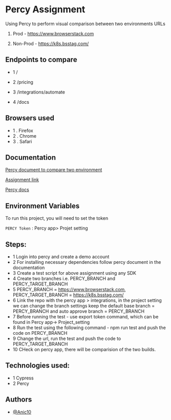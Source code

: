 
# Percy Assignment

Using Percy to perform visual comparison between two environments URLs

1) Prod - https://www.browserstack.com

2) Non-Prod - https://k8s.bsstag.com/ 
## Endpoints to compare
- 1 /

- 2 /pricing

- 3 /integrations/automate

- 4 /docs 
## Browsers used

- 1 . Firefox 
- 2 . Chrome
- 3 . Safari 

## Documentation

[Percy document to compare two environment](https://docs.percy.io/docs/comparing-two-urls-to-each-other)

[Assignment link](https://browserstack.atlassian.net/wiki/spaces/CE/pages/1812693491/Technical+Product+Training)

[Percy docs](https://docs.percy.io/docs/cypress)
## Environment Variables

To run this project, you will need to set the token

`PERCY Token` : Percy app>  Projet setting



##  Steps:

- 1 Login into percy and create a demo account
- 2 For installing necessary dependencies follow percy document in the documentation
- 3 Create a test script for above assignment using any SDK
- 4 Create two branches i.e. PERCY_BRANCH and PERCY_TARGET_BRANCH
- 5 PERCY_BRANCH = https://www.browserstack.com, PERCY_TARGET_BRANCH = https://k8s.bsstag.com/ 
- 6 Link the repo with the percy app > integrations, in the project setting we can change the branch settings keep the default base branch = PERCY_BRANCH and auto approve branch = PERCY_BRANCH
- 7 Before running the test - use export token command, which can be found in Percy app-> Project_setting
- 8 Run the test using the following command - npm run test and push the code on PERCY_BRANCH
- 9 Change the url, run the test and push the code to PERCY_TARGET_BRANCH
- 10 CHeck on percy app, there will be comparision of the two builds.


## Technologies used:

- 1  Cypress
- 2  Percy
## Authors

- [@Anic10](https://www.github.com/octokatherine)

